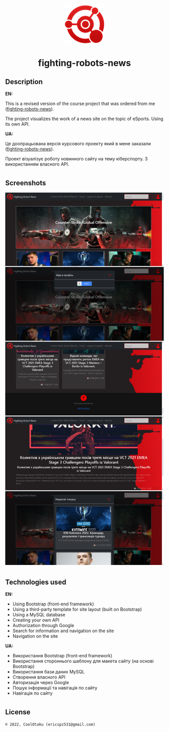 <p align="center"><img width="128" height="128" src="public/assets/img/logo.png"/></p>
<h1 align="center">fighting-robots-news</h1>

## Description
<b>EN:</b>

This is a revised version of the course project that was ordered from me ([fighting-robots-news](https://github.com/CoolOtaku/fighting-robots-news)).

The project visualizes the work of a news site on the topic of eSports. Using its own API.

<b>UA:</b>

Це доопрацьована версія курсового проекту який в мене заказали ([fighting-robots-news](https://github.com/CoolOtaku/fighting-robots-news)).

Проект візуалізує роботу новинного сайту на тему кіберспорту. З використанням власного API.

#
## Screenshots
<p>
  <img src="screens/1.png" height="20%"/>
  <img src="screens/2.png" height="20%"/>
  <img src="screens/3.png" height="20%"/>
  <img src="screens/4.png" height="20%"/>
  <img src="screens/5.png" height="20%"/>
</p>

#
## Technologies used
<b>EN:</b>
- Using Bootstrap (front-end framework)
- Using a third-party template for site layout (built on Bootstrap)
- Using a MySQL database
- Creating your own API
- Authorization through Google
- Search for information and navigation on the site
- Navigation on the site

<b>UA:</b>
- Використання Bootstrap (front-end framework)
- Використання стороннього шаблону для макета сайту (на основі Bootstrap)
- Використання бази даних MySQL
- Створення власного API
- Авторизація через Google
- Пошук інформації та навігація по сайту
- Навігація по сайту
#
## License
```
© 2022, CoolOtaku (ericspz531@gmail.com)
```
